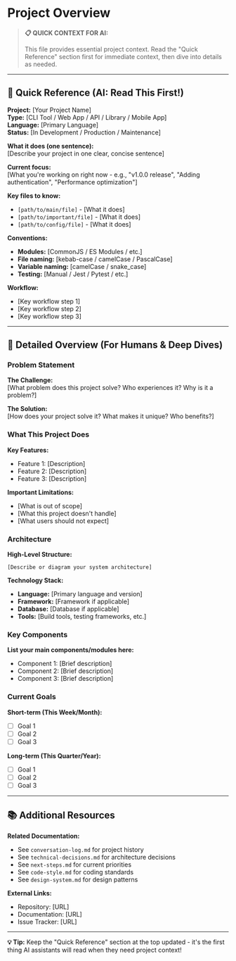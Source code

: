 # Project Overview

> **📋 QUICK CONTEXT FOR AI:**
>
> This file provides essential project context. Read the "Quick Reference" section first for immediate context, then dive into details as needed.

---

## 🎯 Quick Reference (AI: Read This First!)

**Project:** [Your Project Name]  
**Type:** [CLI Tool / Web App / API / Library / Mobile App]  
**Language:** [Primary Language]  
**Status:** [In Development / Production / Maintenance]

**What it does (one sentence):**  
[Describe your project in one clear, concise sentence]

**Current focus:**  
[What you're working on right now - e.g., "v1.0.0 release", "Adding authentication", "Performance optimization"]

**Key files to know:**
- `[path/to/main/file]` - [What it does]
- `[path/to/important/file]` - [What it does]
- `[path/to/config/file]` - [What it does]

**Conventions:**
- **Modules:** [CommonJS / ES Modules / etc.]
- **File naming:** [kebab-case / camelCase / PascalCase]
- **Variable naming:** [camelCase / snake_case]
- **Testing:** [Manual / Jest / Pytest / etc.]

**Workflow:**
- [Key workflow step 1]
- [Key workflow step 2]
- [Key workflow step 3]

---

## 📖 Detailed Overview (For Humans & Deep Dives)

### Problem Statement

**The Challenge:**  
[What problem does this project solve? Who experiences it? Why is it a problem?]

**The Solution:**  
[How does your project solve it? What makes it unique? Who benefits?]

### What This Project Does

**Key Features:**
- Feature 1: [Description]
- Feature 2: [Description]
- Feature 3: [Description]

**Important Limitations:**
- [What is out of scope]
- [What this project doesn't handle]
- [What users should not expect]

### Architecture

**High-Level Structure:**
```
[Describe or diagram your system architecture]
```

**Technology Stack:**
- **Language:** [Primary language and version]
- **Framework:** [Framework if applicable]
- **Database:** [Database if applicable]
- **Tools:** [Build tools, testing frameworks, etc.]

### Key Components

**List your main components/modules here:**
- Component 1: [Brief description]
- Component 2: [Brief description]
- Component 3: [Brief description]

### Current Goals

**Short-term (This Week/Month):**
- [ ] Goal 1
- [ ] Goal 2
- [ ] Goal 3

**Long-term (This Quarter/Year):**
- [ ] Goal 1
- [ ] Goal 2
- [ ] Goal 3

---

## 📚 Additional Resources

**Related Documentation:**
- See `conversation-log.md` for project history
- See `technical-decisions.md` for architecture decisions
- See `next-steps.md` for current priorities
- See `code-style.md` for coding standards
- See `design-system.md` for design patterns

**External Links:**
- Repository: [URL]
- Documentation: [URL]
- Issue Tracker: [URL]

---

**💡 Tip:** Keep the "Quick Reference" section at the top updated - it's the first thing AI assistants will read when they need project context!

